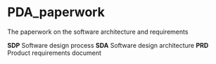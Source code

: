 # PDA_paperwork
The paperwork on the software architecture and requirements


**SDP** Software design process
**SDA** Software design architecture
**PRD** Product requirements document


